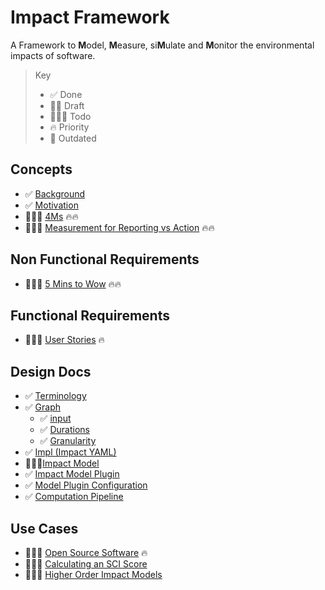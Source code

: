 # Impact Framework

A Framework to **M**odel, **M**easure, si**M**ulate and **M**onitor the environmental impacts of software.

> Key
> - ✅ Done
> - ✍🏽 Draft
> - 👷🏽‍♂️ Todo
> - 🔥 Priority
> - 🦖 Outdated
## Concepts
- ✅ [Background](Background.md)
- ✅ [Motivation](Motivation.md)
- 👷🏽‍♂️ [4Ms](4Ms) 🔥🔥
- 👷🏽‍♂️ [Measurement for Reporting vs Action](Measurement%20for%20Reporting%20vs%20Action) 🔥🔥

## Non Functional Requirements
- 👷🏽‍♂️ [5 Mins to Wow](5%20Mins%20to%20Wow) 🔥🔥

## Functional Requirements
- 👷🏽‍♂️ [User Stories](User%20Stories) 🔥

## Design Docs
- ✅ [Terminology](../Terminology.md)
- ✅ [Graph](graph.md)
	- ✅ [input](input.md)
	- ✅ [Durations](durations.md)
	- ✅ [Granularity](granularity.md)
- ✅ [Impl (Impact YAML)](impl.md)
- 👷🏽‍♂️[Impact Model](model.md)
- ✅ [Impact Model Plugin](model-plugin.md)
- ✅ [Model Plugin Configuration](model-plugin-configuration.md)
- ✅ [Computation Pipeline](computation-pipeline.md)

## Use Cases 

- 👷🏽‍♂️ [Open Source Software](Open%20Source%20Software) 🔥
- 👷🏽‍♂️ [Calculating an SCI Score](Calculating%20an%20SCI%20Score)
- 👷🏽‍♂️ [Higher Order Impact Models](Higher%20Order%20Impact%20Models.md)